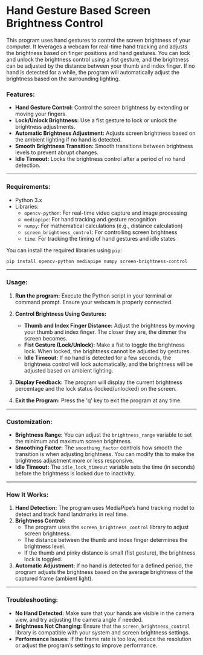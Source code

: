 # Hand Gesture Based Screen Brightness Control

This program uses hand gestures to control the screen brightness of your computer. It leverages a webcam for real-time hand tracking and adjusts the brightness based on finger positions and hand gestures. You can lock and unlock the brightness control using a fist gesture, and the brightness can be adjusted by the distance between your thumb and index finger. If no hand is detected for a while, the program will automatically adjust the brightness based on the surrounding lighting.

### Features:
- **Hand Gesture Control:** Control the screen brightness by extending or moving your fingers.
- **Lock/Unlock Brightness:** Use a fist gesture to lock or unlock the brightness adjustments.
- **Automatic Brightness Adjustment:** Adjusts screen brightness based on the ambient lighting if no hand is detected.
- **Smooth Brightness Transition:** Smooth transitions between brightness levels to prevent abrupt changes.
- **Idle Timeout:** Locks the brightness control after a period of no hand detection.

---

### Requirements:
- Python 3.x
- Libraries:
  - `opencv-python`: For real-time video capture and image processing
  - `mediapipe`: For hand tracking and gesture recognition
  - `numpy`: For mathematical calculations (e.g., distance calculation)
  - `screen_brightness_control`: For controlling screen brightness
  - `time`: For tracking the timing of hand gestures and idle states

You can install the required libraries using `pip`:

```bash
pip install opencv-python mediapipe numpy screen-brightness-control
```

---

### Usage:

1. **Run the program:** Execute the Python script in your terminal or command prompt. Ensure your webcam is properly connected.
   
2. **Control Brightness Using Gestures:**
   - **Thumb and Index Finger Distance:** Adjust the brightness by moving your thumb and index finger. The closer they are, the dimmer the screen becomes.
   - **Fist Gesture (Lock/Unlock):** Make a fist to toggle the brightness lock. When locked, the brightness cannot be adjusted by gestures.
   - **Idle Timeout:** If no hand is detected for a few seconds, the brightness control will lock automatically, and the brightness will be adjusted based on ambient lighting.

3. **Display Feedback:** The program will display the current brightness percentage and the lock status (locked/unlocked) on the screen.

4. **Exit the Program:** Press the 'q' key to exit the program at any time.

---

### Customization:

- **Brightness Range:** You can adjust the `brightness_range` variable to set the minimum and maximum screen brightness.
- **Smoothing Factor:** The `smoothing_factor` controls how smooth the transition is when adjusting brightness. You can modify this to make the brightness adjustment more or less responsive.
- **Idle Timeout:** The `idle_lock_timeout` variable sets the time (in seconds) before the brightness is locked due to inactivity.

---

### How It Works:

1. **Hand Detection:** The program uses MediaPipe’s hand tracking model to detect and track hand landmarks in real time.
2. **Brightness Control:** 
   - The program uses the `screen_brightness_control` library to adjust screen brightness.
   - The distance between the thumb and index finger determines the brightness level.
   - If the thumb and pinky distance is small (fist gesture), the brightness lock is toggled.
3. **Automatic Adjustment:** If no hand is detected for a defined period, the program adjusts the brightness based on the average brightness of the captured frame (ambient light).

---

### Troubleshooting:

- **No Hand Detected:** Make sure that your hands are visible in the camera view, and try adjusting the camera angle if needed.
- **Brightness Not Changing:** Ensure that the `screen_brightness_control` library is compatible with your system and screen brightness settings.
- **Performance Issues:** If the frame rate is too low, reduce the resolution or adjust the program’s settings to improve performance.

